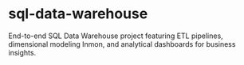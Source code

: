 # sql-data-warehouse
End-to-end SQL Data Warehouse project featuring ETL pipelines, dimensional modeling Inmon, and analytical dashboards for business insights.
